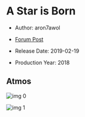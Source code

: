 # A Star is Born

* Author: aron7awol

* [Forum Post](https://www.avsforum.com/threads/bass-eq-for-filtered-movies.2995212/post-57504916)

* Release Date: 2019-02-19
* Production Year: 2018

## Atmos

![img 0](https://i.imgur.com/IV23uXx.jpg)

![img 1](https://i.imgur.com/XA0eYW0.png)

